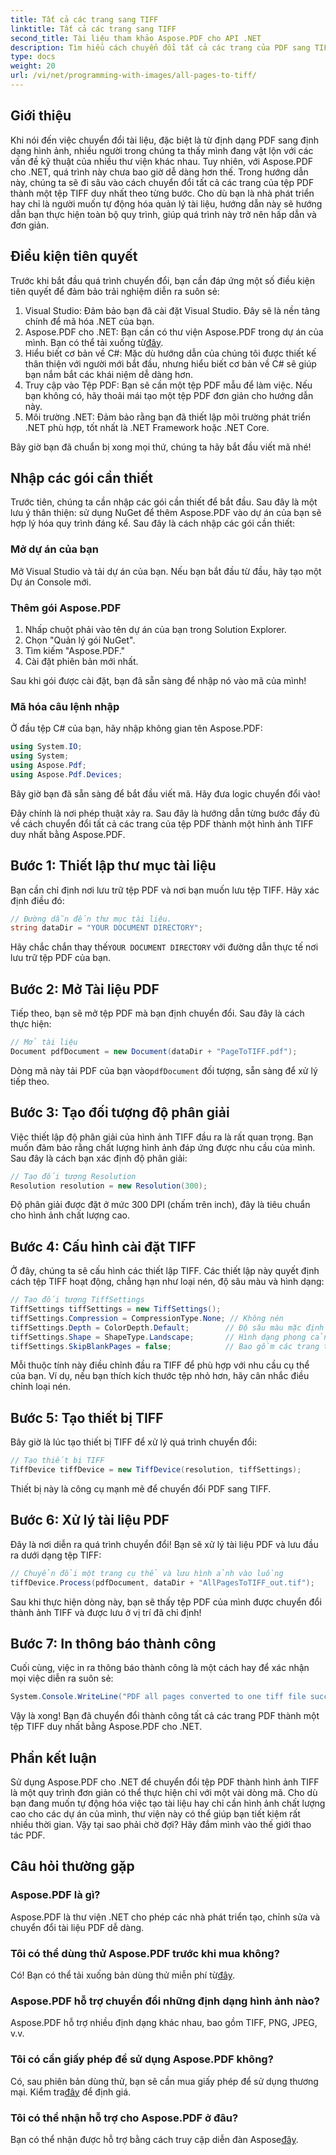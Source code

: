 ```yaml
---
title: Tất cả các trang sang TIFF
linktitle: Tất cả các trang sang TIFF
second_title: Tài liệu tham khảo Aspose.PDF cho API .NET
description: Tìm hiểu cách chuyển đổi tất cả các trang của PDF sang TIFF bằng Aspose.PDF cho .NET trong hướng dẫn từng bước này. Quản lý tài liệu dễ dàng và hiệu quả.
type: docs
weight: 20
url: /vi/net/programming-with-images/all-pages-to-tiff/
---
```

## Giới thiệu

Khi nói đến việc chuyển đổi tài liệu, đặc biệt là từ định dạng PDF sang định dạng hình ảnh, nhiều người trong chúng ta thấy mình đang vật lộn với các vấn đề kỹ thuật của nhiều thư viện khác nhau. Tuy nhiên, với Aspose.PDF cho .NET, quá trình này chưa bao giờ dễ dàng hơn thế. Trong hướng dẫn này, chúng ta sẽ đi sâu vào cách chuyển đổi tất cả các trang của tệp PDF thành một tệp TIFF duy nhất theo từng bước. Cho dù bạn là nhà phát triển hay chỉ là người muốn tự động hóa quản lý tài liệu, hướng dẫn này sẽ hướng dẫn bạn thực hiện toàn bộ quy trình, giúp quá trình này trở nên hấp dẫn và đơn giản.

## Điều kiện tiên quyết

Trước khi bắt đầu quá trình chuyển đổi, bạn cần đáp ứng một số điều kiện tiên quyết để đảm bảo trải nghiệm diễn ra suôn sẻ:

1. Visual Studio: Đảm bảo bạn đã cài đặt Visual Studio. Đây sẽ là nền tảng chính để mã hóa .NET của bạn.
2.  Aspose.PDF cho .NET: Bạn cần có thư viện Aspose.PDF trong dự án của mình. Bạn có thể tải xuống từ[đây](https://releases.aspose.com/pdf/net/).
3. Hiểu biết cơ bản về C#: Mặc dù hướng dẫn của chúng tôi được thiết kế thân thiện với người mới bắt đầu, nhưng hiểu biết cơ bản về C# sẽ giúp bạn nắm bắt các khái niệm dễ dàng hơn.
4. Truy cập vào Tệp PDF: Bạn sẽ cần một tệp PDF mẫu để làm việc. Nếu bạn không có, hãy thoải mái tạo một tệp PDF đơn giản cho hướng dẫn này.
5. Môi trường .NET: Đảm bảo rằng bạn đã thiết lập môi trường phát triển .NET phù hợp, tốt nhất là .NET Framework hoặc .NET Core.

Bây giờ bạn đã chuẩn bị xong mọi thứ, chúng ta hãy bắt đầu viết mã nhé!

## Nhập các gói cần thiết

Trước tiên, chúng ta cần nhập các gói cần thiết để bắt đầu. Sau đây là một lưu ý thân thiện: sử dụng NuGet để thêm Aspose.PDF vào dự án của bạn sẽ hợp lý hóa quy trình đáng kể. Sau đây là cách nhập các gói cần thiết:

### Mở dự án của bạn

Mở Visual Studio và tải dự án của bạn. Nếu bạn bắt đầu từ đầu, hãy tạo một Dự án Console mới.

### Thêm gói Aspose.PDF

1. Nhấp chuột phải vào tên dự án của bạn trong Solution Explorer.
2. Chọn "Quản lý gói NuGet".
3. Tìm kiếm "Aspose.PDF."
4. Cài đặt phiên bản mới nhất.

Sau khi gói được cài đặt, bạn đã sẵn sàng để nhập nó vào mã của mình!

### Mã hóa câu lệnh nhập

Ở đầu tệp C# của bạn, hãy nhập không gian tên Aspose.PDF:

```csharp
using System.IO;
using System;
using Aspose.Pdf;
using Aspose.Pdf.Devices;
```

Bây giờ bạn đã sẵn sàng để bắt đầu viết mã. Hãy đưa logic chuyển đổi vào!

Đây chính là nơi phép thuật xảy ra. Sau đây là hướng dẫn từng bước đầy đủ về cách chuyển đổi tất cả các trang của tệp PDF thành một hình ảnh TIFF duy nhất bằng Aspose.PDF.

## Bước 1: Thiết lập thư mục tài liệu

Bạn cần chỉ định nơi lưu trữ tệp PDF và nơi bạn muốn lưu tệp TIFF. Hãy xác định điều đó:

```csharp
// Đường dẫn đến thư mục tài liệu.
string dataDir = "YOUR DOCUMENT DIRECTORY";
```

 Hãy chắc chắn thay thế`YOUR DOCUMENT DIRECTORY` với đường dẫn thực tế nơi lưu trữ tệp PDF của bạn.

## Bước 2: Mở Tài liệu PDF

Tiếp theo, bạn sẽ mở tệp PDF mà bạn định chuyển đổi. Sau đây là cách thực hiện:

```csharp
// Mở tài liệu
Document pdfDocument = new Document(dataDir + "PageToTIFF.pdf");
```

 Dòng mã này tải PDF của bạn vào`pdfDocument` đối tượng, sẵn sàng để xử lý tiếp theo.

## Bước 3: Tạo đối tượng độ phân giải

Việc thiết lập độ phân giải của hình ảnh TIFF đầu ra là rất quan trọng. Bạn muốn đảm bảo rằng chất lượng hình ảnh đáp ứng được nhu cầu của mình. Sau đây là cách bạn xác định độ phân giải:

```csharp
// Tạo đối tượng Resolution
Resolution resolution = new Resolution(300);
```

Độ phân giải được đặt ở mức 300 DPI (chấm trên inch), đây là tiêu chuẩn cho hình ảnh chất lượng cao.

## Bước 4: Cấu hình cài đặt TIFF

Ở đây, chúng ta sẽ cấu hình các thiết lập TIFF. Các thiết lập này quyết định cách tệp TIFF hoạt động, chẳng hạn như loại nén, độ sâu màu và hình dạng:

```csharp
// Tạo đối tượng TiffSettings
TiffSettings tiffSettings = new TiffSettings();
tiffSettings.Compression = CompressionType.None; // Không nén
tiffSettings.Depth = ColorDepth.Default;        // Độ sâu màu mặc định
tiffSettings.Shape = ShapeType.Landscape;       // Hình dạng phong cảnh
tiffSettings.SkipBlankPages = false;            // Bao gồm các trang trống
```

Mỗi thuộc tính này điều chỉnh đầu ra TIFF để phù hợp với nhu cầu cụ thể của bạn. Ví dụ, nếu bạn thích kích thước tệp nhỏ hơn, hãy cân nhắc điều chỉnh loại nén.

## Bước 5: Tạo thiết bị TIFF

Bây giờ là lúc tạo thiết bị TIFF để xử lý quá trình chuyển đổi:

```csharp
// Tạo thiết bị TIFF
TiffDevice tiffDevice = new TiffDevice(resolution, tiffSettings);
```

Thiết bị này là công cụ mạnh mẽ để chuyển đổi PDF sang TIFF.

## Bước 6: Xử lý tài liệu PDF

Đây là nơi diễn ra quá trình chuyển đổi! Bạn sẽ xử lý tài liệu PDF và lưu đầu ra dưới dạng tệp TIFF:

```csharp
// Chuyển đổi một trang cụ thể và lưu hình ảnh vào luồng
tiffDevice.Process(pdfDocument, dataDir + "AllPagesToTIFF_out.tif");
```

Sau khi thực hiện dòng này, bạn sẽ thấy tệp PDF của mình được chuyển đổi thành ảnh TIFF và được lưu ở vị trí đã chỉ định!

## Bước 7: In thông báo thành công

Cuối cùng, việc in ra thông báo thành công là một cách hay để xác nhận mọi việc diễn ra suôn sẻ:

```csharp
System.Console.WriteLine("PDF all pages converted to one tiff file successfully!");
```

Vậy là xong! Bạn đã chuyển đổi thành công tất cả các trang PDF thành một tệp TIFF duy nhất bằng Aspose.PDF cho .NET.

## Phần kết luận

Sử dụng Aspose.PDF cho .NET để chuyển đổi tệp PDF thành hình ảnh TIFF là một quy trình đơn giản có thể thực hiện chỉ với một vài dòng mã. Cho dù bạn đang muốn tự động hóa việc tạo tài liệu hay chỉ cần hình ảnh chất lượng cao cho các dự án của mình, thư viện này có thể giúp bạn tiết kiệm rất nhiều thời gian. Vậy tại sao phải chờ đợi? Hãy đắm mình vào thế giới thao tác PDF.

## Câu hỏi thường gặp

### Aspose.PDF là gì?
Aspose.PDF là thư viện .NET cho phép các nhà phát triển tạo, chỉnh sửa và chuyển đổi tài liệu PDF dễ dàng.

### Tôi có thể dùng thử Aspose.PDF trước khi mua không?
 Có! Bạn có thể tải xuống bản dùng thử miễn phí từ[đây](https://releases.aspose.com/).

### Aspose.PDF hỗ trợ chuyển đổi những định dạng hình ảnh nào?
Aspose.PDF hỗ trợ nhiều định dạng khác nhau, bao gồm TIFF, PNG, JPEG, v.v.

### Tôi có cần giấy phép để sử dụng Aspose.PDF không?
 Có, sau phiên bản dùng thử, bạn sẽ cần mua giấy phép để sử dụng thương mại. Kiểm tra[đây](https://purchase.aspose.com/) để định giá.

### Tôi có thể nhận hỗ trợ cho Aspose.PDF ở đâu?
 Bạn có thể nhận được hỗ trợ bằng cách truy cập diễn đàn Aspose[đây](https://forum.aspose.com/c/pdf/10).